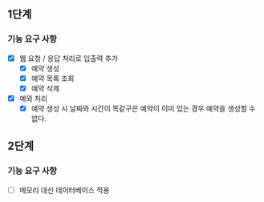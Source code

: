 ## 1단계
### 기능 요구 사항
- [x] 웹 요청 / 응답 처리로 입출력 추가
  - [x] 예약 생성
  - [x] 예약 목록 조회
  - [x] 예약 삭제
- [x] 예외 처리
  - [x] 예약 생성 시 날짜와 시간이 똑같구은 예약이 이미 있는 경우 예약을 생성할 수 없다.

## 2단계
### 기능 요구 사항
- [ ] 메모리 대신 데이터베이스 적용
